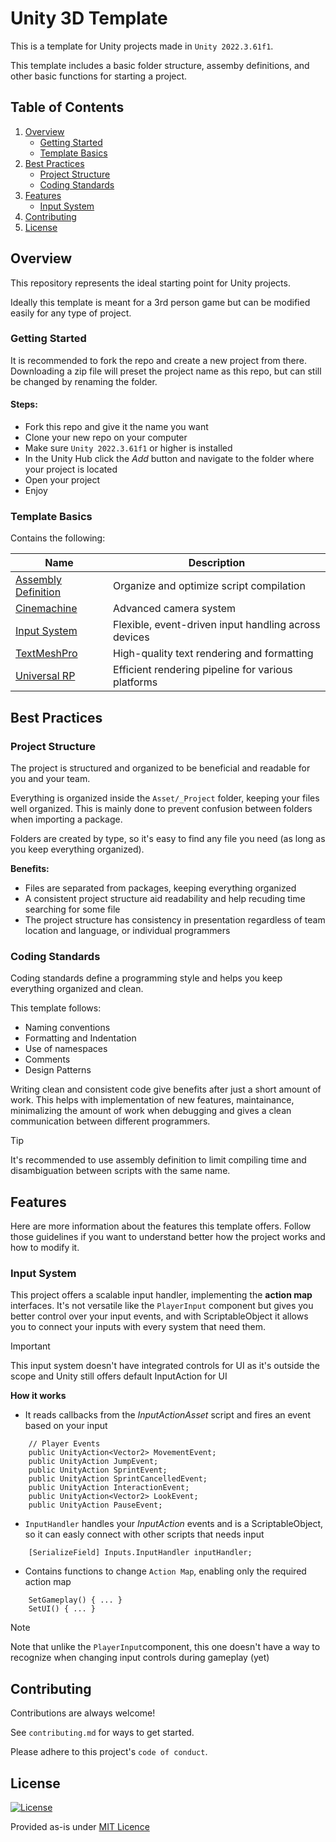 
# Unity 3D Template

This is a template for Unity projects made in `Unity 2022.3.61f1`.

This template includes a basic folder structure, assemby definitions, and other basic functions for starting a project.



## Table of Contents

1. [Overview](#overview)
    - [Getting Started](#getting-started)
    - [Template Basics](#template-basics)
1. [Best Practices](#best-practices)
    - [Project Structure](#project-structure)
    - [Coding Standards](#coding-standards)
1. [Features](#features)
    - [Input System](#input-system)
1. [Contributing](#contributing)
1. [License](#license)



## Overview

This repository represents the ideal starting point for Unity projects.

Ideally this template is meant for a 3rd person game but can be modified easily for any type of project.

### Getting Started

It is recommended to fork the repo and create a new project from there. Downloading a zip file will preset the project name as this repo, but can still be changed by renaming the folder.

#### Steps:
- Fork this repo and give it the name you want
- Clone your new repo on your computer
- Make sure `Unity 2022.3.61f1` or higher is installed
- In the Unity Hub click the _Add_ button and navigate to the folder where your project is located
- Open your project
- Enjoy

### Template Basics

Contains the following:

| Name | Description |
| --- | --- |
| [Assembly Definition](https://docs.unity3d.com/Manual/ScriptCompilationAssemblyDefinitionFiles.html) | Organize and optimize script compilation |
| [Cinemachine](https://docs.unity3d.com/Packages/com.unity.cinemachine@2.10/manual/index.html) | Advanced camera system |
| [Input System](https://docs.unity3d.com/Packages/com.unity.inputsystem@1.14/manual/index.html) | Flexible, event-driven input handling across devices |
| [TextMeshPro](https://docs.unity3d.com/Packages/com.unity.textmeshpro@3.0/manual/index.html) | High-quality text rendering and formatting |
| [Universal RP](https://docs.unity3d.com/Packages/com.unity.render-pipelines.universal@14.0/manual/index.html) | Efficient rendering pipeline for various platforms |



## Best Practices

### Project Structure

The project is structured and organized to be beneficial and readable for you and your team.

Everything is organized inside the `Asset/_Project` folder, keeping your files well organized. This is mainly done to prevent confusion between folders when importing a package.

Folders are created by type, so it's easy to find any file you need (as long as you keep everything organized).

**Benefits:**
- Files are separated from packages, keeping everything organized
- A consistent project structure aid readability and help recuding time searching for some file
- The project structure has consistency in presentation regardless of team location and language, or individual programmers

### Coding Standards

Coding standards define a programming style and helps you keep everything organized and clean.

This template follows:
- Naming conventions
- Formatting and Indentation
- Use of namespaces
- Comments
- Design Patterns

Writing clean and consistent code give benefits after just a short amount of work. This helps with implementation of new features, maintainance, minimalizing the amount of work when debugging and gives a clean communication between different programmers.

> [!TIP]
> It's recommended to use assembly definition to limit compiling time and disambiguation between scripts with the same name.



## Features

Here are more information about the features this template offers. Follow those guidelines if you want to understand better how the project works and how to modify it.

### Input System

This project offers a scalable input handler, implementing the **action map** interfaces. It's not versatile like the `PlayerInput` component but gives you better control over your input events, and with ScriptableObject it allows you to connect your inputs with every system that need them.

> [!IMPORTANT]
> This input system doesn't have integrated controls for UI as it's outside the scope and Unity still offers default InputAction for UI

**How it works**

- It reads callbacks from the _InputActionAsset_ script and fires an event based on your input
```
    // Player Events
    public UnityAction<Vector2> MovementEvent;
    public UnityAction JumpEvent;
    public UnityAction SprintEvent;
    public UnityAction SprintCancelledEvent;
    public UnityAction InteractionEvent;
    public UnityAction<Vector2> LookEvent;
    public UnityAction PauseEvent;
```
- `InputHandler` handles your _InputAction_ events and is a ScriptableObject, so it can easly connect with other scripts that needs input
```
    [SerializeField] Inputs.InputHandler inputHandler;
```
- Contains functions to change `Action Map`, enabling only the required action map
```
    SetGameplay() { ... }
    SetUI() { ... }
```

> [!NOTE]
> Note that unlike the `PlayerInput`component, this one doesn't have a way to recognize when changing input controls during gameplay (yet)



## Contributing

Contributions are always welcome!

See `contributing.md` for ways to get started.

Please adhere to this project's `code of conduct`.



## License

[![License](https://img.shields.io/badge/License-MIT-green.svg)](https://choosealicense.com/licenses/mit/)

Provided as-is under [MIT Licence](https://choosealicense.com/licenses/mit/)

